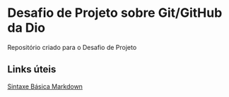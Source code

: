 # Desafio de Projeto sobre Git/GitHub da Dio
Repositório criado para o Desafio de Projeto 
## Links úteis
[Sintaxe Básica Markdown](https://www.markdownguide.org/basic-syntax/)
